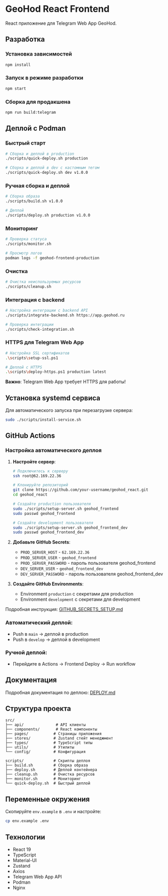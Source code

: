 # GeoHod React Frontend

React приложение для Telegram Web App GeoHod.

## Разработка

### Установка зависимостей

```bash
npm install
```

### Запуск в режиме разработки

```bash
npm start
```

### Сборка для продакшена

```bash
npm run build:telegram
```

## Деплой с Podman

### Быстрый старт

```bash
# Сборка и деплой в production
./scripts/quick-deploy.sh production

# Сборка и деплой в dev с кастомным тегом
./scripts/quick-deploy.sh dev v1.0.0
```

### Ручная сборка и деплой

```bash
# Сборка образа
./scripts/build.sh v1.0.0

# Деплой
./scripts/deploy.sh production v1.0.0
```

### Мониторинг

```bash
# Проверка статуса
./scripts/monitor.sh

# Просмотр логов
podman logs -f geohod-frontend-production
```

### Очистка

```bash
# Очистка неиспользуемых ресурсов
./scripts/cleanup.sh
```

### Интеграция с backend

```bash
# Настройка интеграции с backend API
./scripts/integrate-backend.sh https://app.geohod.ru

# Проверка интеграции
./scripts/check-integration.sh
```

### HTTPS для Telegram Web App

```bash
# Настройка SSL сертификатов
.\scripts\setup-ssl.ps1

# Деплой с HTTPS
.\scripts\deploy-https.ps1 production latest
```

**Важно**: Telegram Web App требует HTTPS для работы!

## Установка systemd сервиса

Для автоматического запуска при перезагрузке сервера:

```bash
sudo ./scripts/install-service.sh
```

## GitHub Actions

### Настройка автоматического деплоя

1. **Настройте сервер**:

   ```bash
   # Подключитесь к серверу
   ssh root@62.169.22.36

   # Клонируйте репозиторий
   git clone https://github.com/your-username/geohod_react.git
   cd geohod_react

   # Создайте production пользователя
   sudo ./scripts/setup-server.sh geohod_frontend
   sudo passwd geohod_frontend

   # Создайте development пользователя
   sudo ./scripts/setup-server.sh geohod_frontend_dev
   sudo passwd geohod_frontend_dev
   ```

2. **Добавьте GitHub Secrets**:

   - `PROD_SERVER_HOST` - `62.169.22.36`
   - `PROD_SERVER_USER` - `geohod_frontend`
   - `PROD_SERVER_PASSWORD` - пароль пользователя geohod_frontend
   - `DEV_SERVER_USER` - `geohod_frontend_dev`
   - `DEV_SERVER_PASSWORD` - пароль пользователя geohod_frontend_dev

3. **Создайте GitHub Environments**:
   - Environment `production` с секретами для production
   - Environment `development` с секретами для development

Подробная инструкция: [GITHUB_SECRETS_SETUP.md](GITHUB_SECRETS_SETUP.md)

### Автоматический деплой:

- Push в `main` → деплой в production
- Push в `develop` → деплой в development

### Ручной деплой:

- Перейдите в Actions → Frontend Deploy → Run workflow

## Документация

Подробная документация по деплою: [DEPLOY.md](./DEPLOY.md)

## Структура проекта

```
src/
├── api/              # API клиенты
├── components/       # React компоненты
├── pages/           # Страницы приложения
├── stores/          # Zustand стейт менеджмент
├── types/           # TypeScript типы
├── utils/           # Утилиты
└── config/          # Конфигурация

scripts/             # Скрипты деплоя
├── build.sh         # Сборка образа
├── deploy.sh        # Деплой контейнера
├── cleanup.sh       # Очистка ресурсов
├── monitor.sh       # Мониторинг
└── quick-deploy.sh  # Быстрый деплой
```

## Переменные окружения

Скопируйте `env.example` в `.env` и настройте:

```bash
cp env.example .env
```

## Технологии

- React 19
- TypeScript
- Material-UI
- Zustand
- Axios
- Telegram Web App API
- Podman
- Nginx
